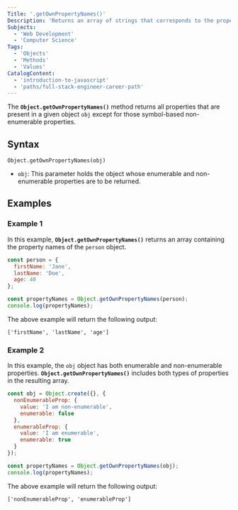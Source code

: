 ```yaml
---
Title: '.getOwnPropertyNames()'
Description: 'Returns an array of strings that corresponds to the properties found directly in the given object.'
Subjects:
  - 'Web Development'
  - 'Computer Science'
Tags:
  - 'Objects'
  - 'Methods'
  - 'Values'
CatalogContent:
  - 'introduction-to-javascript'
  - 'paths/full-stack-engineer-career-path'
---
```


The **`Object.getOwnPropertyNames()`** method returns all properties that are present in a given object `obj` except for those symbol-based non-enumerable properties.

## Syntax

```pseudo
Object.getOwnPropertyNames(obj)
```
- `obj`: This parameter holds the object whose enumerable and non-enumerable properties are to be returned.

## Examples

### Example 1

In this example, **`Object.getOwnPropertyNames()`** returns an array containing the property names of the `person` object.

```js
const person = {
  firstName: 'Jane',
  lastName: 'Doe',
  age: 40
};

const propertyNames = Object.getOwnPropertyNames(person);
console.log(propertyNames);
```

The above example will return the following output:

```shell
['firstName', 'lastName', 'age']
```

### Example 2

In this example, the `obj` object has both enumerable and non-enumerable properties. **`Object.getOwnPropertyNames()`** includes both types of properties in the resulting array.

```js
const obj = Object.create({}, {
  nonEnumerableProp: {
    value: 'I am non-enumerable',
    enumerable: false
  },
  enumerableProp: {
    value: 'I am enumerable',
    enumerable: true
  }
});

const propertyNames = Object.getOwnPropertyNames(obj);
console.log(propertyNames);
```

The above example will return the following output:

```shell
['nonEnumerableProp', 'enumerableProp']
```
